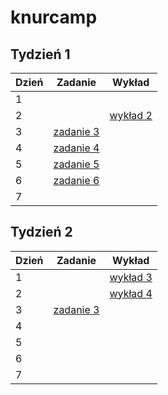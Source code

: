 # knurcamp

## Tydzień 1

| Dzień | Zadanie                                         | Wykład                          |
| ----- | ----------------------------------------------- | ------------------------------- |
| 1     |                                                 |                                 |
| 2     |                                                 | [wykład 2](/wyklady/wyklad2.js) |
| 3     | [zadanie 3](/zadania-tydzien1/ZADANIE-T1-D3.js) |                                 |
| 4     | [zadanie 4](/zadania-tydzien1/ZADANIE-T1-D4.js) |                                 |
| 5     | [zadanie 5](/zadania-tydzien1/ZADANIE-T1-D5.js) |                                 |
| 6     | [zadanie 6](/zadania-tydzien1/ZADANIE-T1-D6.js) |                                 |
| 7     |                                                 |                                 |

## Tydzień 2

| Dzień | Zadanie                                            | Wykład                                   |
| ----- | -------------------------------------------------- | ---------------------------------------- |
| 1     |                                                    | [wykład 3](/wyklady/wyklad3.md)          |
| 2     |                                                    | [wykład 4](/wyklady/knurcamp/index.html) |
| 3     | [zadanie 3](/zadania-tydzien2/zadanie3/index.html) |                                          |
| 4     |                                                    |                                          |
| 5     |                                                    |                                          |
| 6     |                                                    |                                          |
| 7     |                                                    |                                          |
